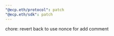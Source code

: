```yaml
---
"@ecp.eth/protocol": patch
"@ecp.eth/sdk": patch
---
```


chore: revert back to use nonce for add comment
